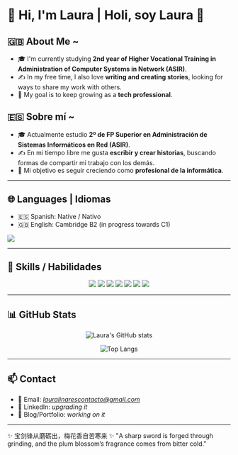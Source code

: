 # 👋 Hi, I'm Laura | Holi, soy Laura 👋 

## 🇬🇧 About Me ~
- 🎓 I'm currently studying **2nd year of Higher Vocational Training in Administration of Computer Systems in Network (ASIR)**.  
- ✍️ In my free time, I also love **writing and creating stories**, looking for ways to share my work with others.  
- 🚀 My goal is to keep growing as a **tech professional**.

## 🇪🇸 Sobre mí ~
- 🎓 Actualmente estudio **2º de FP Superior en Administración de Sistemas Informáticos en Red (ASIR)**.  
- ✍️ En mi tiempo libre me gusta **escribir y crear historias**, buscando formas de compartir mi trabajo con los demás.  
- 🚀 Mi objetivo es seguir creciendo como **profesional de la informática**.

---

## 🌐 Languages | Idiomas
- 🇪🇸 Spanish: Native / Nativo  
- 🇬🇧 English: Cambridge B2 (in progress towards C1)
<img src="https://img.shields.io/badge/English-B2%20→%20C1-blue?style=for-the-badge&logo=google-translate&logoColor=white" />


---

## 🧰 Skills / Habilidades

<p align="center">
  <img src="https://img.shields.io/badge/Python-3776AB?style=for-the-badge&logo=python&logoColor=white" />
  <img src="https://img.shields.io/badge/HTML5-E34F26?style=for-the-badge&logo=html5&logoColor=white" />
  <img src="https://img.shields.io/badge/CSS3-1572B6?style=for-the-badge&logo=css3&logoColor=white" />
  <img src="https://img.shields.io/badge/Bash-4EAA25?style=for-the-badge&logo=gnu-bash&logoColor=white" />
  <img src="https://img.shields.io/badge/Linux-FCC624?style=for-the-badge&logo=linux&logoColor=black" />
  <img src="https://img.shields.io/badge/MySQL-4479A1?style=for-the-badge&logo=mysql&logoColor=white" />
  <img src="https://img.shields.io/badge/Git-F05032?style=for-the-badge&logo=git&logoColor=white" />
</p>


---

## 📊 GitHub Stats

<p align="center">
  <img src="https://github-readme-stats.vercel.app/api?username=Laura-Linares&show_icons=true&theme=tokyonight" alt="Laura's GitHub stats" />
</p>

<p align="center">
  <img src="https://github-readme-stats.vercel.app/api/top-langs/?username=Laura-Linares&layout=compact&theme=tokyonight" alt="Top Langs" />
</p>

---

## 📫 Contact
- 📧 Email: *lauralinarescontacto@gmail.com*  
- 💼 LinkedIn: *upgrading it*  
- 📝 Blog/Portfolio: *working on it*  

---

✨ 宝剑锋从磨砺出，梅花香自苦寒来 ✨
"A sharp sword is forged through grinding, and the plum blossom’s fragrance comes from bitter cold."


<!--
**Laura-Linares/Laura-Linares** is a ✨ _special_ ✨ repository because its `README.md` (this file) appears on your GitHub profile.

Here are some ideas to get you started:

- 🔭 I’m currently working on ...
- 🌱 I’m currently learning ...
- 👯 I’m looking to collaborate on ...
- 🤔 I’m looking for help with ...
- 💬 Ask me about ...
- 📫 How to reach me: ...
- 😄 Pronouns: ...
- ⚡ Fun fact: ...
-->
